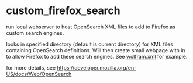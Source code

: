 # custom_firefox_search
run local webserver to host OpenSearch XML files to add to Firefox as custom search engines.

looks in specified directory (default is current directory) for XML files containing OpenSearch definitions. 
Will then create small webpage with <link> in <head> to allow Firefox to add these search engines.
See [wolfram.xml](engines/wolfram.xml) for example.

for more details, see https://developer.mozilla.org/en-US/docs/Web/OpenSearch
